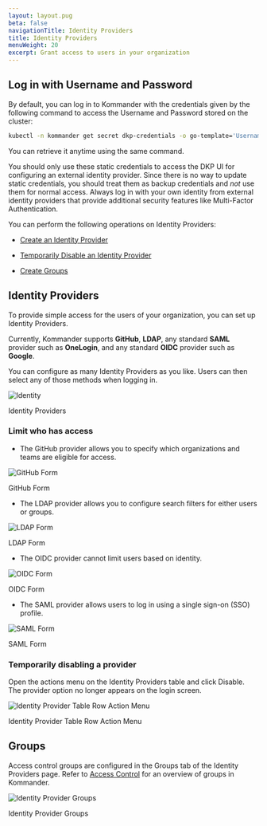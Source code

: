 ```yaml
---
layout: layout.pug
beta: false
navigationTitle: Identity Providers
title: Identity Providers
menuWeight: 20
excerpt: Grant access to users in your organization
---
```


<!--- markdownlint-disable MD030 --->

## Log in with Username and Password

By default, you can log in to Kommander with the credentials given by the following command to access the Username and Password stored on the cluster:

```bash
kubectl -n kommander get secret dkp-credentials -o go-template='Username: {{.data.username|base64decode}}{{ "\n"}}Password: {{.data.password|base64decode}}{{ "\n"}}'
```

You can retrieve it anytime using the same command.

You should only use these static credentials to access the DKP UI for configuring an external identity provider. Since there is no way to update static credentials, you should treat them as backup credentials and _not_ use them for normal access. Always log in with your own identity from external identity providers that provide additional security features like Multi-Factor Authentication.

You can perform the following operations on Identity Providers:

-   [Create an Identity Provider](#identity-providers)

-   [Temporarily Disable an Identity Provider](#temporarily-disabling-a-provider)

-   [Create Groups](#groups)

## Identity Providers

To provide simple access for the users of your organization, you can set up Identity Providers.

Currently, Kommander supports **GitHub**, **LDAP**, any standard **SAML** provider such as **OneLogin**, and any standard **OIDC** provider such as **Google**.

You can configure as many Identity Providers as you like. Users can then select any of those methods when logging in.

![Identity](../../img/Identity-providers-table.png)

Identity Providers

### Limit who has access

- The GitHub provider allows you to specify which organizations and teams are eligible for access.

![GitHub Form](../../img/Identity-provider-Github.png)

GitHub Form

- The LDAP provider allows you to configure search filters for either users or groups.

![LDAP Form](../../img/Identity-provider-LDAP.png)

LDAP Form

- The OIDC provider cannot limit users based on identity.

![OIDC Form](../../img/Identity-provider-OIDC.png)

OIDC Form

- The SAML provider allows users to log in using a single sign-on (SSO) profile.

![SAML Form](../../img/Identity-provider-SAML.png)

SAML Form

### Temporarily disabling a provider

Open the actions menu on the Identity Providers table and click Disable. The provider option no longer appears on the login screen.

![Identity Provider Table Row Action Menu](../../img/Identity-provider-table-action-menu.png)

Identity Provider Table Row Action Menu

## Groups

Access control groups are configured in the Groups tab of the Identity Providers page. Refer to [Access Control](../../operations/access-control/) for an overview of groups in Kommander.

![Identity Provider Groups](../../img/access-control-idp-groups.png)

Identity Provider Groups

<!--- ## Related Information

- [Authorize a group across clusters](/dkp/kommander/1.4/tutorials/authorize-all-users/)
- [Granting access to Kubernetes resources in Kommander](/dkp/kommander/1.4/tutorials/configure-rbac/) --->
